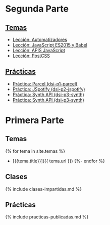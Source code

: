 # Segunda Parte 

## [Temas](https://github.com/ULL-ESIT-DSI-1920/dsi1920/tree/master/apuntes)

* [Lección: Automatizadores](https://github.com/ULL-ESIT-DSI-1920/dsi1920/blob/master/apuntes/lesson1.md)
* [Lección: JavaScript ES2015 y Babel](https://github.com/ULL-ESIT-DSI-1920/dsi1920/blob/master/apuntes/lesson1.md)
* [Lección: APIS JavaScript](https://github.com/ULL-ESIT-DSI-1920/dsi1920/blob/master/apuntes/lesson1.md)
* [Lección: PostCSS](https://github.com/ULL-ESIT-DSI-1920/dsi1920/blob/master/apuntes/lesson1.md)


## [Prácticas](https://github.com/ULL-ESIT-DSI-1920/dsi1920/tree/master/apuntes)

* [Práctica: Parcel (dsi-p1-parcel)](https://github.com/ULL-ESIT-DSI-1920/dsi1920/blob/master/apuntes/lesson3.md#user-content-pr%C3%A1ctica)
* [Práctica: JSpotify (dsi-p2-jspotify)](https://github.com/ULL-ESIT-DSI-1920/dsi1920/blob/master/apuntes/lesson3.md#user-content-pr%C3%A1ctica)
* [Práctica: Synth API (dsi-p3-synth)](https://github.com/ULL-ESIT-DSI-1920/dsi1920/blob/master/apuntes/lesson3.md#user-content-pr%C3%A1ctica)
* [Práctica: Synth API (dsi-p3-synth)](https://github.com/ULL-ESIT-DSI-1920/dsi1920/blob/master/apuntes/lesson3.md#user-content-pr%C3%A1ctica)

# Primera Parte

## Temas

{% for tema in site.temas %}
* [{{tema.title}}]({{ tema.url }})
{%- endfor %}

## Clases 

{% include clases-impartidas.md %}

## Prácticas

{% include practicas-publicadas.md  %}

<!--

## [Tema 0: Presentación](tema0-presentacion/)

## [Tema 1: Introducción a los Entornos de Trabajo, Herramientas, Pruebas, Integración, Calidad, Diseño y Patrones](tema1-introduccion/README.md)

### [Práctica de Manejo del iaas.ull.es (p1-t1-iaas)](tema1-introduccion/practicas/p1-t1-iaas/README.md)

### [Práctica Wrangling the File System (p2-t1-c3-file-system)](tema1-introduccion/practicas/p2-t1-c3-file-system/README.md)

### [Práctica HTTP (p3-t1-c3-http)](tema1-introduccion/practicas/p3-t1-c3-http/README.md)

## [Tema 2: Entornos de Trabajo y Patrones para la Computación Asíncrona y Distribuida](tema2-async/)

### [Práctica Networking (p4-t2-networking)](tema2-async/practicas/p4-t2-networking)

### [Práctica Connecting Robust Microservices (p6-t2-microservices)](tema2-async/practicas/p6-t2-microservices)

### [Práctica Asynchronous Programming with Javascript EdX Course: Modules 1 (Asynchronous Fundamentals) and 2 (Promises) (p7-t2-async-js-edx)](tema2-async/practicas/p7-t2-async-js-edx)

## [Tema 3: Patrones, Entornos de Trabajo, Pruebas, Integración y Calidad en los Servicios y Aplicaciones Web](tema3-web/)

### [Práctica Websockets (p5-t3-websockets)](tema3-web/practicas/p5-t3-websockets)

### [Práctica: Cookies, Sesiones, Autenticación y Módulos npm (p8-t3-sessions-and-modules)](tema3-web/practicas/p8-t3-sessions-and-modules)

### [Práctica: Transforming Data and Testing Continuously (p9-t3-transfoming-data)](tema3-web/practicas/p9-t3-transforming-data/)

### [Práctica: Commanding Databases (p10-t3-commanding-databases)](tema3-web/practicas/p10-t3-commanding-databases)

### [Práctica: Developing RESTful Web Services (p11-t3-restful)](tema3-web/practicas/p11-t3-restful)

## [TFA: Creating a Beautiful User Experience](tema3-web/practicas/p12-tfa-user-experience)

### [Descripción del TFA (p12-tfa-user-experience)](tema3-web/practicas/p12-tfa-user-experience)
-->
